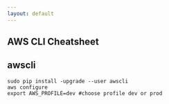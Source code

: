 ```yaml
---
layout: default
---
```

AWS CLI Cheatsheet
---

## awscli

	sudo pip install -upgrade --user awscli
	aws configure
	export AWS_PROFILE=dev #choose profile dev or prod
	
	
